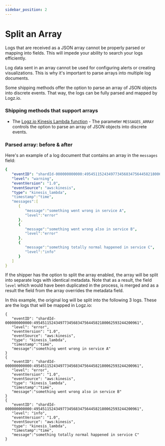 ```yaml
---
sidebar_position: 2
---
```


# Split an Array




Logs that are received as a JSON array cannot be properly parsed or mapping into fields.
This will impede your ability to search your logs efficiently.

Log data sent in an array cannot be used for configuring alerts or creating visualizations. This is why it's important to parse arrays into multiple log documents.

Some shipping methods offer the option to parse an array of JSON objects into discrete events. That way, the logs can be fully parsed and mapped by Logz.io.


### Shipping methods that support arrays

* The [Logz.io Kinesis Lambda function](https://docs.logz.io/shipping/log-sources/kinesis.html) - The parameter `MESSAGES_ARRAY` controls the option to parse an array of JSON objects into discrete events.

### Parsed array: before & after

Here's an example of a log document that contains an array in the `messages` field:

```yml
{
   "eventID": "shardId-000000000000:495451152434977345683475644582180062593244200961",
   "level": "warning",
   "eventVersion": "1.0",
   "eventSource": "aws:kinesis",
   "type": "kinesis_lambda",
   "timestamp":"time",
   "messages":[
      {
         "message":"something went wrong in service A",
         "level":"error"
      },
      {
         "message":"something went wrong also in service B",
         "level":"error"
      },
      {
         "message":"something totally normal happened in service C",
         "level":"info"
      }
   ]
}
```

If the shipper has the option to split the array enabled, the array will be split into separate logs with identical metadata. Note that as a result, the field `level` which would have been duplicated in the process, is merged and as a result the field from the array overrides the metadata field.

In this example, the original log will be split into the following 3 logs. These are the logs that will be mapped in Logz.io:

```
{
   "eventID": "shardId-000000000000:495451152434977345683475644582180062593244200961",
   "level": "error",
   "eventVersion": "1.0",
   "eventSource": "aws:kinesis",
   "type": "kinesis_lambda",
   "timestamp":"time",
   "message":"something went wrong in service A"
}
{
   "eventID": "shardId-000000000000:495451152434977345683475644582180062593244200961",
   "level": "error",
   "eventVersion": "1.0",
   "eventSource": "aws:kinesis",
   "type": "kinesis_lambda",
   "timestamp":"time",
   "message":"something went wrong also in service B"
}
{
   "eventID": "shardId-000000000000:495451152434977345683475644582180062593244200961",
   "level": "info",
   "eventVersion": "1.0",
   "eventSource": "aws:kinesis",
   "type": "kinesis_lambda",
   "timestamp":"time",
   "message":"something totally normal happened in service C"
}
```
